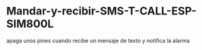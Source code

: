# Mandar-y-recibir-SMS-T-CALL-ESP-SIM800L
apaga unos pines cuando recibe un mensaje de texto y notifica la alarma
